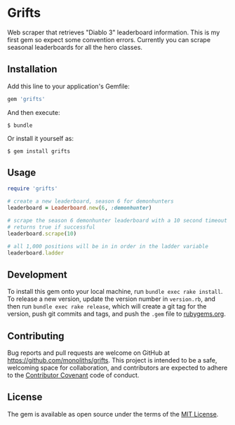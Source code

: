 # Grifts

Web scraper that retrieves "Diablo 3" leaderboard information. This is my first gem so expect some convention errors.
Currently you can scrape seasonal leaderboards for all the hero classes.

## Installation

Add this line to your application's Gemfile:

```ruby
gem 'grifts'
```

And then execute:

    $ bundle

Or install it yourself as:

    $ gem install grifts

## Usage
```ruby
require 'grifts'

# create a new leaderboard, season 6 for demonhunters
leaderboard = Leaderboard.new(6, :demonhunter)

# scrape the season 6 demonhunter leaderboard with a 10 second timeout
# returns true if successful
leaderboard.scrape(10)

# all 1,000 positions will be in in order in the ladder variable
leaderboard.ladder
```

## Development

To install this gem onto your local machine, run `bundle exec rake install`. To release a new version, update the version number in `version.rb`, and then run `bundle exec rake release`, which will create a git tag for the version, push git commits and tags, and push the `.gem` file to [rubygems.org](https://rubygems.org).

## Contributing

Bug reports and pull requests are welcome on GitHub at https://github.com/monoliths/grifts. This project is intended to be a safe, welcoming space for collaboration, and contributors are expected to adhere to the [Contributor Covenant](http://contributor-covenant.org) code of conduct.


## License

The gem is available as open source under the terms of the [MIT License](http://opensource.org/licenses/MIT).
